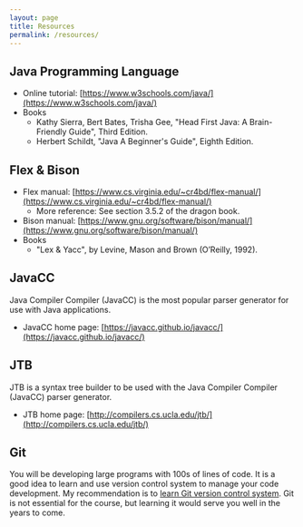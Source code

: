 ```yaml
---
layout: page
title: Resources
permalink: /resources/
---
```


## Java Programming Language

* Online tutorial: [https://www.w3schools.com/java/](https://www.w3schools.com/java/)
* Books
  + Kathy Sierra, Bert Bates, Trisha Gee, "Head First Java: A Brain-Friendly
    Guide", Third Edition.
  + Herbert Schildt, "Java A Beginner's Guide", Eighth Edition.

## Flex & Bison

* Flex manual: [https://www.cs.virginia.edu/~cr4bd/flex-manual/](https://www.cs.virginia.edu/~cr4bd/flex-manual/)
  + More reference: See section 3.5.2 of the dragon book.
* Bison manual: [https://www.gnu.org/software/bison/manual/](https://www.gnu.org/software/bison/manual/)
* Books
  + "Lex & Yacc", by Levine, Mason and Brown (O’Reilly, 1992).

## JavaCC 

Java Compiler Compiler (JavaCC) is the most popular parser generator for use
with Java applications.

* JavaCC home page: [https://javacc.github.io/javacc/](https://javacc.github.io/javacc/)

## JTB

JTB is a syntax tree builder to be used with the Java Compiler Compiler (JavaCC)
parser generator.  

* JTB home page: [http://compilers.cs.ucla.edu/jtb/](http://compilers.cs.ucla.edu/jtb/)

## Git

You will be developing large programs with 100s of lines of code. It is a good
idea to learn and use version control system to manage your code development. My
recommendation is to [learn Git version control
system](https://docs.github.com/en/get-started/using-git/about-git). Git is not
essential for the course, but learning it would serve you well in the years to
come.

